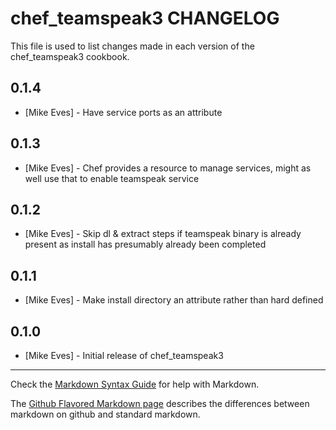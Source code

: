 chef_teamspeak3 CHANGELOG
=========================

This file is used to list changes made in each version of the chef_teamspeak3 cookbook.

0.1.4
-----
- [Mike Eves] - Have service ports as an attribute

0.1.3
-----
- [Mike Eves] - Chef provides a resource to manage services, might as well use that to enable teamspeak service

0.1.2
-----
- [Mike Eves] - Skip dl & extract steps if teamspeak binary is already present as install has presumably already been completed

0.1.1
-----
- [Mike Eves] - Make install directory an attribute rather than hard defined

0.1.0
-----
- [Mike Eves] - Initial release of chef_teamspeak3


- - -
Check the [Markdown Syntax Guide](http://daringfireball.net/projects/markdown/syntax) for help with Markdown.

The [Github Flavored Markdown page](http://github.github.com/github-flavored-markdown/) describes the differences between markdown on github and standard markdown.
